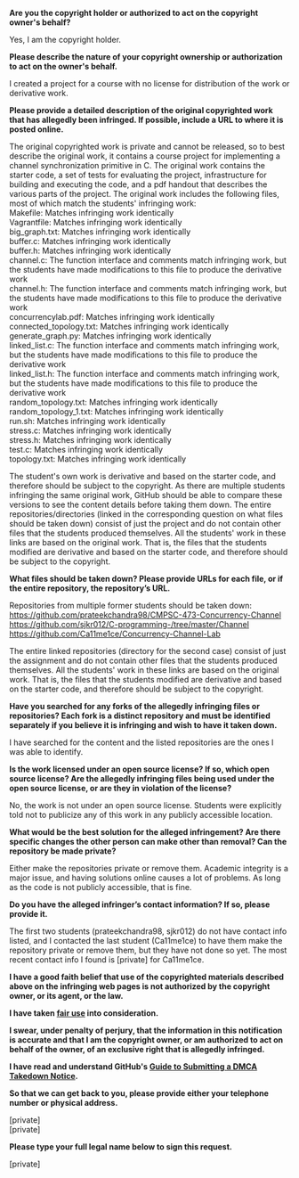 **Are you the copyright holder or authorized to act on the copyright owner's behalf?**  

Yes, I am the copyright holder.

**Please describe the nature of your copyright ownership or authorization to act on the owner's behalf.**  

I created a project for a course with no license for distribution of the work or derivative work.

**Please provide a detailed description of the original copyrighted work that has allegedly been infringed. If possible, include a URL to where it is posted online.**  

The original copyrighted work is private and cannot be released, so to best describe the original work, it contains a course project for implementing a channel synchronization primitive in C. The original work contains the starter code, a set of tests for evaluating the project, infrastructure for building and executing the code, and a pdf handout that describes the various parts of the project. The original work includes the following files, most of which match the students' infringing work:  
Makefile: Matches infringing work identically  
Vagrantfile: Matches infringing work identically  
big_graph.txt: Matches infringing work identically  
buffer.c: Matches infringing work identically  
buffer.h: Matches infringing work identically  
channel.c: The function interface and comments match infringing work, but the students have made modifications to this file to produce the derivative work  
channel.h: The function interface and comments match infringing work, but the students have made modifications to this file to produce the derivative work  
concurrencylab.pdf: Matches infringing work identically  
connected_topology.txt: Matches infringing work identically  
generate_graph.py: Matches infringing work identically  
linked_list.c: The function interface and comments match infringing work, but the students have made modifications to this file to produce the derivative work  
linked_list.h: The function interface and comments match infringing work, but the students have made modifications to this file to produce the derivative work  
random_topology.txt: Matches infringing work identically  
random_topology_1.txt: Matches infringing work identically  
run.sh: Matches infringing work identically  
stress.c: Matches infringing work identically  
stress.h: Matches infringing work identically  
test.c: Matches infringing work identically  
topology.txt: Matches infringing work identically  

The student's own work is derivative and based on the starter code, and therefore should be subject to the copyright. As there are multiple students infringing the same original work, GitHub should be able to compare these versions to see the content details before taking them down. The entire repositories/directories (linked in the corresponding question on what files should be taken down) consist of just the project and do not contain other files that the students produced themselves. All the students' work in these links are based on the original work. That is, the files that the students modified are derivative and based on the starter code, and therefore should be subject to the copyright.

**What files should be taken down? Please provide URLs for each file, or if the entire repository, the repository’s URL.**  

Repositories from multiple former students should be taken down:  
https://github.com/prateekchandra98/CMPSC-473-Concurrency-Channel  
https://github.com/sjkr012/C-programming-/tree/master/Channel  
https://github.com/Ca11me1ce/Concurrency-Channel-Lab

The entire linked repositories (directory for the second case) consist of just the assignment and do not contain other files that the students produced themselves. All the students' work in these links are based on the original work. That is, the files that the students modified are derivative and based on the starter code, and therefore should be subject to the copyright.

**Have you searched for any forks of the allegedly infringing files or repositories? Each fork is a distinct repository and must be identified separately if you believe it is infringing and wish to have it taken down.**  

I have searched for the content and the listed repositories are the ones I was able to identify.

**Is the work licensed under an open source license? If so, which open source license? Are the allegedly infringing files being used under the open source license, or are they in violation of the license?**  

No, the work is not under an open source license. Students were explicitly told not to publicize any of this work in any publicly accessible location.

**What would be the best solution for the alleged infringement? Are there specific changes the other person can make other than removal? Can the repository be made private?**  

Either make the repositories private or remove them. Academic integrity is a major issue, and having solutions online causes a lot of problems. As long as the code is not publicly accessible, that is fine.

**Do you have the alleged infringer’s contact information? If so, please provide it.**  

The first two students (prateekchandra98, sjkr012) do not have contact info listed, and I contacted the last student (Ca11me1ce) to have them make the repository private or remove them, but they have not done so yet. The most recent contact info I found is [private] for Ca11me1ce.

**I have a good faith belief that use of the copyrighted materials described above on the infringing web pages is not authorized by the copyright owner, or its agent, or the law.**  

**I have taken <a href="https://www.lumendatabase.org/topics/22">fair use</a> into consideration.**  

**I swear, under penalty of perjury, that the information in this notification is accurate and that I am the copyright owner, or am authorized to act on behalf of the owner, of an exclusive right that is allegedly infringed.**  

**I have read and understand GitHub's <a href="https://help.github.com/articles/guide-to-submitting-a-dmca-takedown-notice/">Guide to Submitting a DMCA Takedown Notice</a>.**  

**So that we can get back to you, please provide either your telephone number or physical address.**  

[private]  
[private]

**Please type your full legal name below to sign this request.**  

[private]

